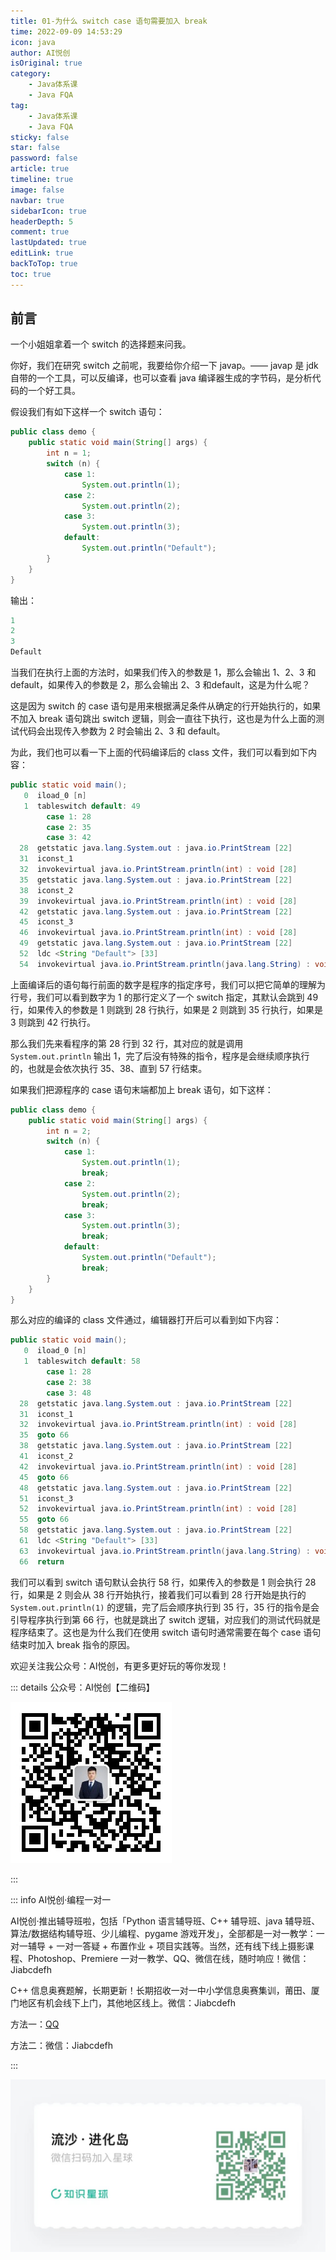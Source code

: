 ```yaml
---
title: 01-为什么 switch case 语句需要加入 break
time: 2022-09-09 14:53:29
icon: java
author: AI悦创
isOriginal: true
category: 
    - Java体系课
    - Java FQA
tag:
    - Java体系课
    - Java FQA
sticky: false
star: false
password: false
article: true
timeline: true
image: false
navbar: true
sidebarIcon: true
headerDepth: 5
comment: true
lastUpdated: true
editLink: true
backToTop: true
toc: true
---
```


## 前言

一个小姐姐拿着一个 switch 的选择题来问我。

你好，我们在研究 switch 之前呢，我要给你介绍一下 javap。—— javap 是 jdk 自带的一个工具，可以反编译，也可以查看 java 编译器生成的字节码，是分析代码的一个好工具。

假设我们有如下这样一个 switch 语句：

```java
public class demo {
    public static void main(String[] args) {
        int n = 1;
        switch (n) {
            case 1:
                System.out.println(1);
            case 2:
                System.out.println(2);
            case 3:
                System.out.println(3);
            default:
                System.out.println("Default");
        }
    }
}
```

输出：

```java
1
2
3
Default
```

当我们在执行上面的方法时，如果我们传入的参数是 1，那么会输出 1、2、3 和 default，如果传入的参数是 2，那么会输出 2、3 和default，这是为什么呢？

这是因为 switch 的 case 语句是用来根据满足条件从确定的行开始执行的，如果不加入 break 语句跳出 switch 逻辑，则会一直往下执行，这也是为什么上面的测试代码会出现传入参数为 2 时会输出 2、3 和 default。

为此，我们也可以看一下上面的代码编译后的 class 文件，我们可以看到如下内容：

```java
public static void main();  
   0  iload_0 [n]  
   1  tableswitch default: 49  
        case 1: 28  
        case 2: 35  
        case 3: 42  
  28  getstatic java.lang.System.out : java.io.PrintStream [22]  
  31  iconst_1  
  32  invokevirtual java.io.PrintStream.println(int) : void [28]  
  35  getstatic java.lang.System.out : java.io.PrintStream [22]  
  38  iconst_2  
  39  invokevirtual java.io.PrintStream.println(int) : void [28]  
  42  getstatic java.lang.System.out : java.io.PrintStream [22]  
  45  iconst_3  
  46  invokevirtual java.io.PrintStream.println(int) : void [28]  
  49  getstatic java.lang.System.out : java.io.PrintStream [22]  
  52  ldc <String "Default"> [33]  
  54  invokevirtual java.io.PrintStream.println(java.lang.String) : void [35]
```

上面编译后的语句每行前面的数字是程序的指定序号，我们可以把它简单的理解为行号，我们可以看到数字为 1 的那行定义了一个  switch 指定，其默认会跳到 49 行，如果传入的参数是 1 则跳到 28 行执行，如果是 2 则跳到 35 行执行，如果是 3 则跳到 42 行执行。

那么我们先来看程序的第 28 行到 32 行，其对应的就是调用 `System.out.println` 输出 1，完了后没有特殊的指令，程序是会继续顺序执行的，也就是会依次执行 35、38、直到 57 行结束。

如果我们把源程序的 case 语句末端都加上 break 语句，如下这样：

```java
public class demo {
    public static void main(String[] args) {
        int n = 2;
        switch (n) {
            case 1:
                System.out.println(1);
                break;
            case 2:
                System.out.println(2);
                break;
            case 3:
                System.out.println(3);
                break;
            default:
                System.out.println("Default");
                break;
        }
    }
}
```

 那么对应的编译的 class 文件通过，编辑器打开后可以看到如下内容：

```java
public static void main();  
   0  iload_0 [n]  
   1  tableswitch default: 58  
        case 1: 28  
        case 2: 38  
        case 3: 48  
  28  getstatic java.lang.System.out : java.io.PrintStream [22]  
  31  iconst_1  
  32  invokevirtual java.io.PrintStream.println(int) : void [28]  
  35  goto 66  
  38  getstatic java.lang.System.out : java.io.PrintStream [22]  
  41  iconst_2  
  42  invokevirtual java.io.PrintStream.println(int) : void [28]  
  45  goto 66  
  48  getstatic java.lang.System.out : java.io.PrintStream [22]  
  51  iconst_3  
  52  invokevirtual java.io.PrintStream.println(int) : void [28]  
  55  goto 66  
  58  getstatic java.lang.System.out : java.io.PrintStream [22]  
  61  ldc <String "Default"> [33]  
  63  invokevirtual java.io.PrintStream.println(java.lang.String) : void [35]  
  66  return
```

我们可以看到 switch 语句默认会执行 58 行，如果传入的参数是 1 则会执行 28 行，如果是 2 则会从 38 行开始执行，接着我们可以看到 28 行开始是执行的 `System.out.println(1)` 的逻辑，完了后会顺序执行到 35 行，35 行的指令是会引导程序执行到第 66 行，也就是跳出了 switch 逻辑，对应我们的测试代码就是程序结束了。这也是为什么我们在使用 switch 语句时通常需要在每个 case 语句结束时加入 break 指令的原因。

欢迎关注我公众号：AI悦创，有更多更好玩的等你发现！

::: details 公众号：AI悦创【二维码】

![](/gzh.jpg)

:::

::: info AI悦创·编程一对一

AI悦创·推出辅导班啦，包括「Python 语言辅导班、C++ 辅导班、java 辅导班、算法/数据结构辅导班、少儿编程、pygame 游戏开发」，全部都是一对一教学：一对一辅导 + 一对一答疑 + 布置作业 + 项目实践等。当然，还有线下线上摄影课程、Photoshop、Premiere 一对一教学、QQ、微信在线，随时响应！微信：Jiabcdefh

C++ 信息奥赛题解，长期更新！长期招收一对一中小学信息奥赛集训，莆田、厦门地区有机会线下上门，其他地区线上。微信：Jiabcdefh

方法一：[QQ](http://wpa.qq.com/msgrd?v=3&uin=1432803776&site=qq&menu=yes)

方法二：微信：Jiabcdefh

:::

![](/zsxq.jpg)

